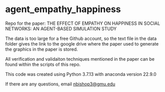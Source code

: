 # agent_empathy_happiness
Repo for the paper: THE EFFECT OF EMPATHY ON HAPPINESS IN SOCIAL NETWORKS: AN AGENT-BASED SIMULATION STUDY

The data is too large for a free Github account, so the text file in the data folder gives the link to the google drive where the paper used to generate the graphics in the paper is stored.

All verification and validaiton techniques mentioned in the paper can be found within the scripts of this repo.

This code was created using Python 3.7.13 with anaconda version 22.9.0

If there are any questions, email nbishop3@gmu.edu
